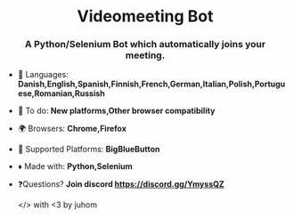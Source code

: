 <h1 align="center">Videomeeting Bot</h1>
<h3 align="center">A Python/Selenium Bot which automatically joins your meeting.</h3>

- 🏴 Languages: **Danish,English,Spanish,Finnish,French,German,Italian,Polish,Portuguese,Romanian,Russish**

- 🔦 To do: **New platforms,Other browser compatibility**

- 🌍 Browsers: **Chrome,Firefox**

- 🎥 Supported Platforms: **BigBlueButton**

- ♦ Made with: **Python,Selenium**

- ❓Questions? **Join discord https://discord.gg/YmyssQZ**

  </> with <3 by juhom

